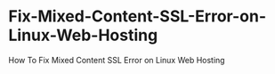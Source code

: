 # Fix-Mixed-Content-SSL-Error-on-Linux-Web-Hosting
How To Fix Mixed Content SSL Error on Linux Web Hosting

